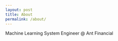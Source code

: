 ```yaml
---
layout: post
title: About
permalink: /about/
---
```


Machine Learning System Engineer @ Ant Financial
